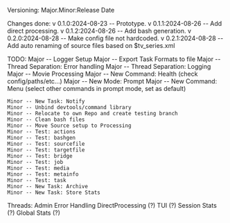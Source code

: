 Versioning:
    Major.Minor:Release Date

Changes done:
    v 0.1.0:2024-08-23 -- Prototype. 
    v 0.1.1:2024-08-26 -- Add direct processing.
    v 0.1.2:2024-08-26 -- Add bash generation.
    v 0.2.0:2024-08-28 -- Make config file not hardcoded.
    v 0.2.1:2024-08-28 -- Add auto renaming of source files based on $tv_series.xml

TODO:
    Major -- Logger Setup
    Major -- Export Task Formats to file
    Major -- Thread Separation: Error handling
    Major -- Thread Separation: Logging
    Major -- Movie Processing
    Major -- New Command: Health (check config/paths/etc...)
    Major -- New Mode: Prompt
    Major -- New Command: Menu (select other commands in prompt mode, set as default)
    
    Minor -- New Task: Notify
    Minor -- Unbind devtools/command library
    Minor -- Relocate to own Repo and create testing branch
    Minor -- Clean bash files
    Minor -- Move Source setup to Processing
    Minor -- Test: actions
    Minor -- Test: bashgen
    Minor -- Test: sourcefile
    Minor -- Test: targetfile
    Minor -- Test: bridge
    Minor -- Test: job
    Minor -- Test: media
    Minor -- Test: metainfo
    Minor -- Test: task
    Minor -- New Task: Archive
    Minor -- New Task: Store Stats 

Threads:
    Admin
    Error Handling
    DirectProcessing (?)
    TUI (?)
    Session Stats (?)
    Global Stats (?)